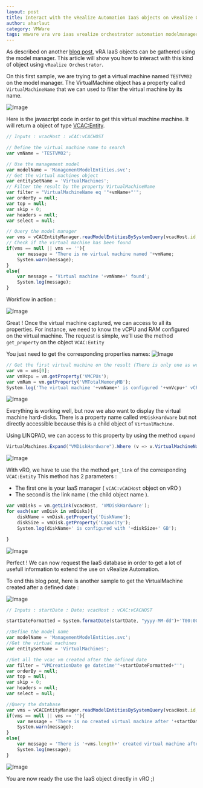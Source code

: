 ```yaml
---
layout: post
title: Interact with the vRealize Automation IaaS objects on vRealize Orchestrator
author: aharlaut
category: VMWare
tags: vmware vra vro iaas vrealize orchestrator automation modelmanager javascript
---
```


As described on another [blog post](/cards/vra-linqpad-explore-iaas-objects/), vRA IaaS objects can be gathered using the model manager.
This article will show you how to interact with this kind of object using ``vRealize Orchestrator``.

On this first sample, we are trying to get a virtual machine named ``TESTVM02`` on the model manager.
The VirtualMachine object has a property called ``VirtualMachineName`` that we can used to filter the virtual machine by its name.

![Image](/images/iaas_vro/model_manager_vm.png)

Here is the javascript code in order to get this virtual machine machine.
It will return a object of type [VCAC:Entity](http://www.vroapi.com/Class/vCAC/7.2.0/VCACEntity).

```javascript
// Inputs : vcacHost : vCAC:vCACHOST

// Define the virtual machine name to search
var vmName = 'TESTVM02';

// Use the management model
var modelName = 'ManagementModelEntities.svc';
// Get the virtual machines object
var entitySetName = 'VirtualMachines';
// Filter the result by the property VirtualMachineName
var filter = "VirtualMachineName eq '"+vmName+"'";
var orderBy = null;
var top = null;
var skip = 0;
var headers = null;
var select = null;

// Query the model manager
var vms = vCACEntityManager.readModelEntitiesBySystemQuery(vcacHost.id, modelName, entitySetName, filter, orderBy, select, top, skip, headers);
// Check if the virtual machine has been found
if(vms == null || vms == ''){
	var message = 'There is no virtual machine named '+vmName;
	System.warn(message);
}
else{
	var message = 'Virtual machine '+vmName+' found';
	System.log(message);
}
```
Workflow in action : 

![Image](/images/iaas_vro/workflow_iaas_get_vm.png)

Great ! Once the virtual machine captured, we can access to all its properties.
For instance, we need to know the vCPU and RAM configured on the virtual machine.
The request is simple, we'll use the method ``get_property`` on the object  ``VCAC:Entity``

You just need to get the corresponding properties names:
![Image](/images/iaas_vro/model_manager_vm_request.png)



```javascript
// Get the first virtual machine on the result (There is only one as we used the filter)
var vm = vms[0];
var vmVcpu = vm.getProperty('VMCPUs');
var vmRam = vm.getProperty('VMTotalMemoryMB');
System.log('The virtual machine '+vmName+' is configured '+vmVcpu+' vCPU and '+vmRam+' RAM');
```

![Image](/images/iaas_vro/workflow_iaas_get_vm_vcpu_ram.png)

Everything is working well, but now we also want to display the virtual machine hard-disks.
There is a property name called ``VMDiskHardware`` but not directly accessible because this is a child object of ``VirtualMachine``.

Using LINQPAD, we can access to this property by using the method ``expand``

```c#
VirtualMachines.Expand("VMDiskHardware").Where (v => v.VirtualMachineName == "TESTVM02")
```

![Image](/images/iaas_vro/model_manager_vm_disks.png)

With vRO, we have to use the the method ``get_link`` of the corresponding ``VCAC:Entity``
This method has 2 parameters :

* The first one is your IaaS manager ( ``vCAC:vCACHost`` object on vRO )
* The second is the link name ( the child object name ).

```javascript
var vmDisks = vm.getLink(vcacHost, 'VMDiskHardware');
for each(var vmDisk in vmDisks){
	diskName = vmDisk.getProperty('DiskName');
	diskSize = vmDisk.getProperty('Capacity');
	System.log(diskName+' is configured with '+diskSize+' GB');

}
```

![Image](/images/iaas_vro/workflow_iaas_get_vm_disks.png)

Perfect ! We can now request the IaaS database in order to get a lot of usefull information to extend the use on vRealize Automation.

To end this blog post, here is another sample to get the VirtualMachine created after a defined date :

![Image](/images/iaas_vro/model_manager_vm_date.png)

```javascript
// Inputs : startDate : Date; vcacHost : vCAC:vCACHOST

startDateFormatted = System.formatDate(startDate, "yyyy-MM-dd")+'T00:00:00';

//Define the model name
var modelName = 'ManagementModelEntities.svc';
//Get the virtual machines
var entitySetName = 'VirtualMachines';

//Get all the vcac vm created after the defined date
var filter = "VMCreationDate ge datetime'"+startDateFormatted+"'";
var orderBy = null;
var top = null;
var skip = 0;
var headers = null;
var select = null;

//Query the database
var vms = vCACEntityManager.readModelEntitiesBySystemQuery(vcacHost.id, modelName, entitySetName, filter, orderBy, select, top, skip, headers);
if(vms == null || vms == ''){
	var message = 'There is no created virtual machine after '+startDateFormatted;
	System.warn(message);
}
else{
	var message = 'There is '+vms.length+' created virtual machine after '+startDateFormatted
	System.log(message);
}
```
![Image](/images/iaas_vro/workflow_iaas_get_vm_by_date.png)

You are now ready the use the IaaS object directly in vRO ;)


